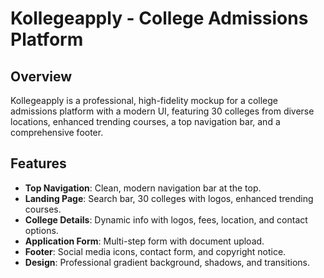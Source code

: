 # Kollegeapply - College Admissions Platform

## Overview
Kollegeapply is a professional, high-fidelity mockup for a college admissions platform with a modern UI, featuring 30 colleges from diverse locations, enhanced trending courses, a top navigation bar, and a comprehensive footer.

## Features
- **Top Navigation**: Clean, modern navigation bar at the top.
- **Landing Page**: Search bar, 30 colleges with logos, enhanced trending courses.
- **College Details**: Dynamic info with logos, fees, location, and contact options.
- **Application Form**: Multi-step form with document upload.
- **Footer**: Social media icons, contact form, and copyright notice.
- **Design**: Professional gradient background, shadows, and transitions.
